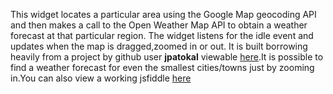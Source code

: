This widget locates a particular area using the Google Map geocoding API and then makes a call to the Open Weather Map API to obtain a weather forecast 
at that particular region. The widget listens for the idle event and updates when the map is dragged,zoomed in or out. It is built borrowing heavily from a project by github user __jpatokal__ viewable [here](https://github.com/google/maps-for-work-samples/blob/master/samples/OpenWeatherMapLayer/OpenWeatherMapLayer.pdf).It is possible to find a weather forecast for even the smallest cities/towns just by zooming in.You can also view a working jsfiddle [here](http://jsfiddle.net/danielnazareth89/ye5hbxza/)
